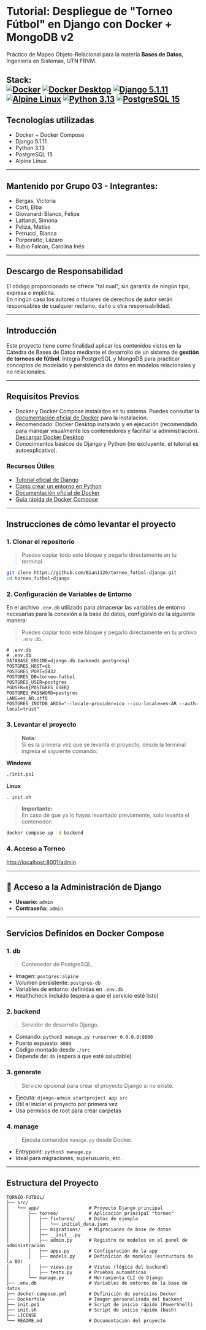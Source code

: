 # Tutorial: Despliegue de "Torneo Fútbol" en Django con Docker + MongoDB v2

Práctico de Mapeo Objeto-Relacional para la materia **Bases de Datos**, Ingeniería en Sistemas, UTN FRVM.

**Stack:**  
[![Docker](https://img.shields.io/badge/Docker-2496ED?style=for-the-badge&logo=docker&logoColor=white)](https://www.docker.com/)
[![Docker Desktop](https://img.shields.io/badge/Docker%20Desktop-2496ED?style=for-the-badge&logo=docker&logoColor=white)](https://www.docker.com/products/docker-desktop)
[![Django 5.1.11](https://img.shields.io/badge/Django%205.1.11-092E20?style=for-the-badge&logo=django&logoColor=white)](https://www.djangoproject.com/)
[![Alpine Linux](https://img.shields.io/badge/Alpine%20Linux-0D597F?style=for-the-badge&logo=alpinelinux&logoColor=white)](https://alpinelinux.org/)
[![Python 3.13](https://img.shields.io/badge/Python%203.13-3776AB?style=for-the-badge&logo=python&logoColor=white)](https://www.python.org/)
[![PostgreSQL 15](https://img.shields.io/badge/PostgreSQL%2015-336791?style=for-the-badge&logo=postgresql&logoColor=white)](https://www.postgresql.org/)
---

## Tecnologías utilizadas

* Docker + Docker Compose  
* Django 5.1.11  
* Python 3.13  
* PostgreSQL 15  
* Alpine Linux  

---

## Mantenido por Grupo 03 - Integrantes:

* Bergas, Victoria  
* Corti, Elba  
* Giovanardi Blanco, Felipe  
* Lattanzi, Simona  
* Peliza, Matías  
* Petrucci, Bianca  
* Porporatto, Lázaro  
* Rubio Falcon, Carolina Inés  

---

## Descargo de Responsabilidad

El código proporcionado se ofrece "tal cual", sin garantía de ningún tipo, expresa o implícita.  
En ningún caso los autores o titulares de derechos de autor serán responsables de cualquier reclamo, daño u otra responsabilidad.

---

## Introducción

Este proyecto tiene como finalidad aplicar los contenidos vistos en la Cátedra de Bases de Datos mediante el desarrollo de un sistema de **gestión de torneos de fútbol**. Integra PostgreSQL y MongoDB para practicar conceptos de modelado y persistencia de datos en modelos relacionales y no relacionales.

---

## Requisitos Previos

* Docker y Docker Compose instalados en tu sistema. Puedes consultar la [documentación oficial de Docker](https://docs.docker.com/get-started/get-docker/) para la instalación.
* Recomendado: Docker Desktop instalado y en ejecución (recomendado para manejar visualmente los contenedores y facilitar la administración). [Descargar Docker Desktop](https://www.docker.com/products/docker-desktop/) 
* Conocimientos básicos de Django y Python (no excluyente, el tutorial es autoexplicativo).

### Recursos Útiles

* [Tutorial oficial de Django](https://docs.djangoproject.com/en/2.0/intro/tutorial01/)
* [Cómo crear un entorno en Python](https://docs.djangoproject.com/en/2.0/intro/contributing/)
* [Documentación oficial de Docker](https://docs.docker.com/get-started/)
* [Guía rápida de Docker Compose](https://docs.docker.com/compose/gettingstarted/)

---

## Instrucciones de cómo levantar el proyecto

### 1. Clonar el repositorio
> Puedes copiar todo este bloque y pegarlo directamente en tu terminal.
```bash
git clone https://github.com/Bian1126/torneo_futbol-django.git
cd torneo_futbol-django
```

### 2. Configuración de Variables de Entorno
En el archivo `.env.db` utilizado para almacenar las variables de entorno necesarias para la conexión a la base de datos, configúralo de la siguiente manera:  
>Puedes copiar todo este bloque y pegarlo directamente en tu archivo `.env.db`.
```dotenv
# .env.db
# .env.db
DATABASE_ENGINE=django.db.backends.postgresql
POSTGRES_HOST=db
POSTGRES_PORT=5432
POSTGRES_DB=torneo-futbol
POSTGRES_USER=postgres
PGUSER=${POSTGRES_USER}
POSTGRES_PASSWORD=postgres
LANG=es_AR.utf8
POSTGRES_INITDB_ARGS="--locale-provider=icu --icu-locale=es-AR --auth-local=trust"

```

### 3. Levantar el proyecto
> **Nota:**  
> Si es la primera vez que se levanta el proyecto, desde la terminal ingresa el siguiente comando:

**Windows**
```bash
./init.ps1
```

**Linux**
```bash
. init.sh
```

> **Importante:**  
> En caso de que ya lo hayas levantado previamente, solo levanta el contenedor:

```bash
docker compose up -d backend
```

### 4. Acceso a Torneo
[http://localhost:8001/admin](http://localhost:8001/admin)

---

## 🔐 Acceso a la Administración de Django

* **Usuario:** `admin`  
* **Contraseña:** `admin`

---

## Servicios Definidos en Docker Compose

### 1. **db**
> Contenedor de PostgreSQL.

* Imagen: `postgres:alpine`  
* Volumen persistente: `postgres-db`  
* Variables de entorno: definidas en `.env.db`  
* Healthcheck incluido (espera a que el servicio esté listo)

### 2. **backend**
> Servidor de desarrollo Django.

* Comando: `python3 manage.py runserver 0.0.0.0:8000`  
* Puerto expuesto: `8000`  
* Código montado desde `./src`  
* Depende de: `db` (espera a que esté saludable)

### 3. **generate**
> Servicio opcional para crear el proyecto Django si no existe.

* Ejecuta: `django-admin startproject app src`  
* Útil al iniciar el proyecto por primera vez  
* Usa permisos de root para crear carpetas

### 4. **manage**
> Ejecuta comandos `manage.py` desde Docker.

* Entrypoint: `python3 manage.py`  
* Ideal para migraciones, superusuario, etc.

---

## Estructura del Proyecto

```
TORNEO-FUTBOL/
├── src/
│   └── app/                  # Proyecto Django principal
│       ├── torneo/           # Aplicación principal "torneo"
│       │   ├── fixtures/     # Datos de ejemplo
│       │   │   └── initial_data.json
│       │   ├── migrations/   # Migraciones de base de datos
│       │   ├── __init__.py
│       │   ├── admin.py      # Registro de modelos en el panel de administración
│       │   ├── apps.py       # Configuración de la app
│       │   ├── models.py     # Definición de modelos (estructura de la BD)
│       │   ├── views.py      # Vistas (lógica del backend)
│       │   ├── tests.py      # Pruebas automáticas
│       └── manage.py         # Herramienta CLI de Django
├── .env.db                   # Variables de entorno de la base de datos
├── docker-compose.yml        # Definición de servicios Docker
├── Dockerfile                # Imagen personalizada del backend
├── init.ps1                  # Script de inicio rápido (PowerShell)
├── init.sh                   # Script de inicio rápido (bash)
├── LICENSE
└── README.md                 # Documentación del proyecto
```
